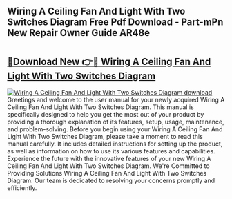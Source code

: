 ## Wiring A Ceiling Fan And Light With Two Switches Diagram Free Pdf Download - Part-mPn New Repair Owner Guide AR48e

# <h2><a href="http://dfr5zp.blite.top/?on=Wiring+A+Ceiling+Fan+And+Light+With+Two+Switches+Diagram">🔗Download New 👉🔴 Wiring A Ceiling Fan And Light With Two Switches Diagram</a></h2>

[![Wiring A Ceiling Fan And Light With Two Switches Diagram download](https://i.imgur.com/lujVjoI.png)](http://dfr5zp.blite.top/?on=Wiring+A+Ceiling+Fan+And+Light+With+Two+Switches+Diagram)
Greetings and welcome to the user manual for your newly acquired Wiring A Ceiling Fan And Light With Two Switches Diagram. This manual is specifically designed to help you get the most out of your product by providing a thorough explanation of its features, setup, usage, maintenance, and problem-solving. Before you begin using your Wiring A Ceiling Fan And Light With Two Switches Diagram, please take a moment to read this manual carefully. It includes detailed instructions for setting up the product, as well as information on how to use its various features and capabilities. Experience the future with the innovative features of your new Wiring A Ceiling Fan And Light With Two Switches Diagram. We're Committed to Providing Solutions Wiring A Ceiling Fan And Light With Two Switches Diagram. Our team is dedicated to resolving your concerns promptly and efficiently.
